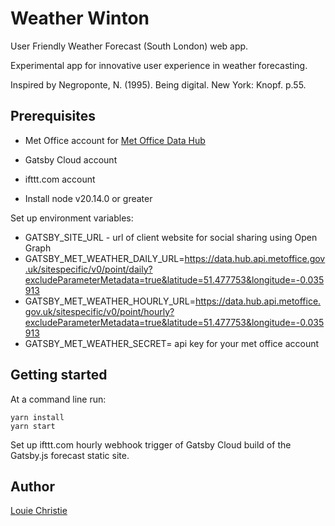 # Weather Winton

User Friendly Weather Forecast (South London) web app.

Experimental app for innovative user experience in weather forecasting.

Inspired by Negroponte, N. (1995). Being digital. New York: Knopf. p.55.

## Prerequisites

- Met Office account for [Met Office Data Hub](https://datahub.metoffice.gov.uk/)

- Gatsby Cloud account

- ifttt.com account

- Install node v20.14.0 or greater

Set up environment variables:

- GATSBY_SITE_URL - url of client website for social sharing using Open Graph
- GATSBY_MET_WEATHER_DAILY_URL=<https://data.hub.api.metoffice.gov.uk/sitespecific/v0/point/daily?excludeParameterMetadata=true&latitude=51.477753&longitude=-0.035913>
- GATSBY_MET_WEATHER_HOURLY_URL=<https://data.hub.api.metoffice.gov.uk/sitespecific/v0/point/hourly?excludeParameterMetadata=true&latitude=51.477753&longitude=-0.035913>
- GATSBY_MET_WEATHER_SECRET= api key for your met office account

## Getting started

At a command line run:

```console
yarn install
yarn start
```

Set up ifttt.com hourly webhook trigger of Gatsby Cloud build of the Gatsby.js forecast static site.

## Author

[Louie Christie](https://www.louiechristie.com)
